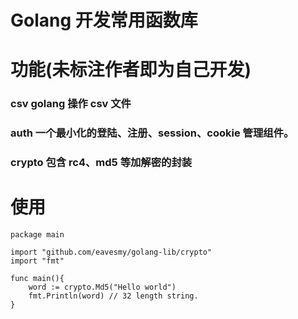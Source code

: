 # Golang 开发常用函数库

# 功能(未标注作者即为自己开发)

### csv golang 操作 csv 文件
### auth 一个最小化的登陆、注册、session、cookie 管理组件。
### crypto 包含 rc4、md5 等加解密的封装

# 使用
```golang
package main

import "github.com/eavesmy/golang-lib/crypto"
import "fmt"

func main(){
	word := crypto.Md5("Hello world")
	fmt.Println(word) // 32 length string.
}
```
